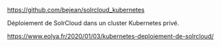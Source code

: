 https://github.com/bejean/solrcloud_kubernetes

Déploiement de SolrCloud dans un cluster Kubernetes privé.

https://www.eolya.fr/2020/01/03/kubernetes-deploiement-de-solrcloud/